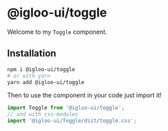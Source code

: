 # @igloo-ui/toggle

Welcome to my `Toggle` component.

## Installation

```sh
npm i @igloo-ui/toggle
# or with yarn
yarn add @igloo-ui/toggle
```

Then to use the component in your code just import it!

```js
import Toggle from '@igloo-ui/toggle';
// and with css-modules
import '@igloo-ui/Toggle/dist/toggle.css';
```
